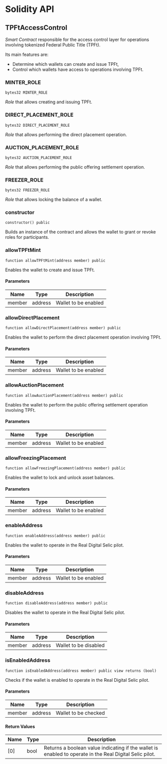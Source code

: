 # Solidity API

## TPFtAccessControl

_Smart Contract_ responsible for the access control layer for operations involving tokenized Federal Public Title (TPFt).

Its main features are:
- Determine which wallets can create and issue TPFt,
- Control which wallets have access to operations involving TPFt.

### MINTER_ROLE

```solidity
bytes32 MINTER_ROLE
```

_Role_ that allows creating and issuing TPFt.

### DIRECT_PLACEMENT_ROLE

```solidity
bytes32 DIRECT_PLACEMENT_ROLE
```

_Role_ that allows performing the direct placement operation.

### AUCTION_PLACEMENT_ROLE

```solidity
bytes32 AUCTION_PLACEMENT_ROLE
```

_Role_ that allows performing the public offering settlement operation.

### FREEZER_ROLE

```solidity
bytes32 FREEZER_ROLE
```

_Role_ that allows locking the balance of a wallet.

### constructor

```solidity
constructor() public
```

Builds an instance of the contract and allows the wallet to grant or revoke roles for participants.

### allowTPFtMint

```solidity
function allowTPFtMint(address member) public
```

Enables the wallet to create and issue TPFt.

#### Parameters

| Name | Type | Description |
| ---- | ---- | ----------- |
| member | address | Wallet to be enabled |

### allowDirectPlacement

```solidity
function allowDirectPlacement(address member) public
```

Enables the wallet to perform the direct placement operation involving TPFt.

#### Parameters

| Name | Type | Description |
| ---- | ---- | ----------- |
| member | address | Wallet to be enabled |

### allowAuctionPlacement

```solidity
function allowAuctionPlacement(address member) public
```

Enables the wallet to perform the public offering settlement operation involving TPFt.

#### Parameters

| Name | Type | Description |
| ---- | ---- | ----------- |
| member | address | Wallet to be enabled |

### allowFreezingPlacement

```solidity
function allowFreezingPlacement(address member) public
```

Enables the wallet to lock and unlock asset balances.

#### Parameters

| Name | Type | Description |
| ---- | ---- | ----------- |
| member | address | Wallet to be enabled |

### enableAddress

```solidity
function enableAddress(address member) public
```

Enables the wallet to operate in the Real Digital Selic pilot.

#### Parameters

| Name | Type | Description |
| ---- | ---- | ----------- |
| member | address | Wallet to be enabled |

### disableAddress

```solidity
function disableAddress(address member) public
```

Disables the wallet to operate in the Real Digital Selic pilot.

#### Parameters

| Name | Type | Description |
| ---- | ---- | ----------- |
| member | address | Wallet to be disabled |

### isEnabledAddress

```solidity
function isEnabledAddress(address member) public view returns (bool)
```

Checks if the wallet is enabled to operate in the Real Digital Selic pilot.

#### Parameters

| Name | Type | Description |
| ---- | ---- | ----------- |
| member | address | Wallet to be checked |

#### Return Values

| Name | Type | Description |
| ---- | ---- | ----------- |
| [0] | bool | Returns a boolean value indicating if the wallet is enabled to operate in the Real Digital Selic pilot. |
